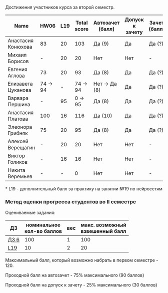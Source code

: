 Достижения участников курса за второй семестр.

| Name               | HW06     | L19  | Total score | Автозачет (балл) | Допуск к зачету | Зачет (балл) |
| ------------------ | -------- | ---- | ----------- | ---------------- | --------------- | ------------ |
| Анастасия Конюхова | 83       | 20   | 103         | Да (9)           | Да              | Да (?)       |
| Михаил Борисов     | -        | 20   | 20          | Нет              | Нет             | -            |
| Евгения Аглова     | 73       | 20   | 93          | Да (8)           | Да              | Да (?)       |
| Елизавета Цуканова | 74 -> 94 | -    | 74 -> 94    | Нет -> Да (8)    | Да              | Да (?)       |
| Варвара Першина    | -        | 95   | 0 -> 95     | Да (8)           | Да              | Да (?)       |
| Анастасия Платова  | 100      | 16   | 116         | Да (10)          | Да              | Да (?)       |
| Элеонора Грибняк   | 75       | 20   | 95          | Да (8)           | Да              | Да (?)       |
| Алексей Верещагин  | -        | 20   | 20          | Нет              | Нет             | -            |
| Виктор Голиков     | -        | 16   | 16          | Нет              | Нет             | -            |
| Никита Веремьев    | -        | -    | 0           | Нет              | Нет             | -            |

\* L19 - дополнительный балл за практику на занятии №19 по нейросетям




### Метод оценки прогресса студентов во II семестре

Оцениваемые задания:

| ДЗ                                                                          | номинальное<br>кол-во баллов | вес  | макс. возможный<br>взвешенный балл |
| --------------------------------------------------------------------------- | ---------------------------- | ---- | ---------------------------------- |
| [ДЗ 6](https://github.com/MKrinitskiy/ML4ES1-F2020-S2021/blob/master/HW06/) | 100                          | 1    | 100                                |
| [L19](https://github.com/MKrinitskiy/ML4ES1-F2020-S2021/tree/master/Lect19) | 10                           | 2    | 20                                 |

Максимальный балл, который возможно набрать в первом семестре - 120.

Проходной балл на автозачет - 75% максимального (90 баллов)

Проходной балл на допуск к зачету - 25% максимального (30 баллов)

